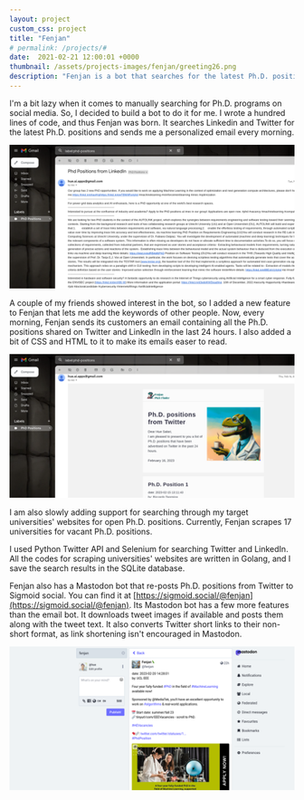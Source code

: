 ```yaml
---
layout: project
custom_css: project
title: "Fenjan"
# permalink: /projects/#
date:  2021-02-21 12:00:01 +0000
thumbnail: /assets/projects-images/fenjan/greeting26.png
description: "Fenjan is a bot that searches for the latest Ph.D. positions on social media and universities' websites, and sends personalized emails to users every morning."
---
```


I'm a bit lazy when it comes to manually searching for Ph.D. programs on social media. So, I decided to build a bot to do it for me. I wrote a hundred lines of code, and thus Fenjan was born. It searches Linkedin and Twitter for the latest Ph.D. positions and sends me a personalized email every morning.

![Fenjan V1 Screenshot](/assets/projects-images/fenjan/v1.png)

A couple of my friends showed interest in the bot, so I added a new feature to Fenjan that lets me add the keywords of other people. Now, every morning, Fenjan sends its customers an email containing all the Ph.D. positions shared on Twitter and LinkedIn in the last 24 hours.
I also added a bit of CSS and HTML to it to make its emails easer to read.

![Fenjan V2 Screenshot](/assets/projects-images/fenjan/v2.png)

I am also slowly adding support for searching through my target universities' websites for open Ph.D. positions. Currently, Fenjan scrapes 17 universities for vacant Ph.D. positions.

I used Python Twitter API and Selenium for searching Twitter and LinkedIn. All the codes for scraping universities' websites are written in Golang, and I save the search results in the SQLite database.

Fenjan also has a Mastodon bot that re-posts Ph.D. positions from Twitter to Sigmoid social. You can find it at [https://sigmoid.social/@fenjan](https://sigmoid.social/@fenjan). Its Mastodon bot has a few more features than the email bot. It downloads tweet images if available and posts them along with the tweet text. It also converts Twitter short links to their non-short format, as link shortening isn't encouraged in Mastodon.

![Fenjan Mastodon Screenshot](/assets/projects-images/fenjan/mastodon.png)
